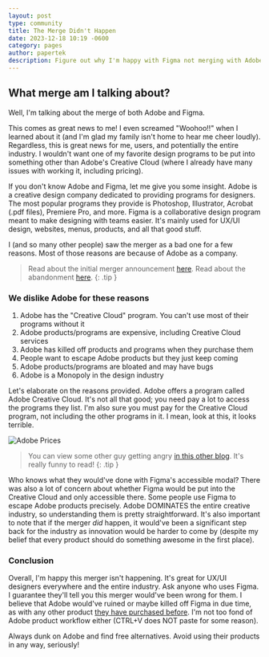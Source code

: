 ```yaml
---
layout: post
type: community
title: The Merge Didn't Happen
date: 2023-12-18 10:19 -0600
category: pages
author: papertek
description: Figure out why I'm happy with Figma not merging with Adobe
---
```


## What merge am I talking about?

Well, I'm talking about the merge of both Adobe and Figma.

This comes as great news to me! I even screamed "Woohoo!!" when I learned about it (and I'm glad my family isn't home to hear me cheer loudly). Regardless, this is great news for me, users, and potentially the entire industry. I wouldn't want one of my favorite design programs to be put into something other than Adobe's Creative Cloud (where I already have many issues with working it, including pricing).

If you don't know Adobe and Figma, let me give you some insight. Adobe is a creative design company dedicated to providing programs for designers. The most popular programs they provide is Photoshop, Illustrator, Acrobat (.pdf files), Premiere Pro, and more. Figma is a collaborative design program meant to make designing with teams easier. It's mainly used for UX/UI design, websites, menus, products, and all that good stuff.

I (and so many other people) saw the merger as a bad one for a few reasons. Most of those reasons are because of Adobe as a company.

> Read about the initial merger announcement [here](https://www.figma.com/blog/a-new-collaboration-with-adobe/). Read about the abandonment [here](https://www.figma.com/blog/figma-adobe-abandon-proposed-merger/).
{: .tip }

### We dislike Adobe for these reasons

1. Adobe has the "Creative Cloud" program. You can't use most of their programs without it
1. Adobe products/programs are expensive, including Creative Cloud services
1. Adobe has killed off products and programs when they purchase them
1. People want to escape Adobe products but they just keep coming
1. Adobe products/programs are bloated and may have bugs
1. Adobe is a Monopoly in the design industry

Let's elaborate on the reasons provided. Adobe offers a program called Adobe Creative Cloud. It's not all that good; you need pay a lot to access the programs they list. I'm also sure you must pay for the Creative Cloud program, not including the other programs in it. I mean, look at this, it looks terrible.

![Adobe Prices](/shitprice.png)

> You can view some other guy getting angry [in this other blog](https://davidthetornado.com/why-adobes-creative-cloud-is-fucking-shit/). It's really funny to read!
{: .tip }

Who knows what they would've done with Figma's accessible modal? There was also a lot of concern about whether Figma would be put into the Creative Cloud and only accessible there. Some people use Figma to escape Adobe products precisely. Adobe DOMINATES the entire creative industry, so understanding them is pretty straightforward. It's also important to note that if the merger *did* happen, it would've been a significant step back for the industry as innovation would be harder to come by (despite my belief that every product should do something awesome in the first place).

### Conclusion

Overall, I'm happy this merger isn't happening. It's great for UX/UI designers everywhere and the entire industry. Ask anyone who uses Figma. I guarantee they'll tell you this merger would've been wrong for them. I believe that Adobe would've ruined or maybe killed off Figma in due time, as with any other product [they have purchased before](https://en.wikipedia.org/wiki/Adobe_FreeHand). I'm not too fond of Adobe product workflow either (CTRL+V does NOT paste for some reason).

Always dunk on Adobe and find free alternatives. Avoid using their products in any way, seriously!
